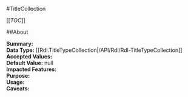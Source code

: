 #TitleCollection

[[_TOC_]]

##About

**Summary:**   
**Data Type:** [[Rdl.TitleTypeCollection|/API/Rdl/Rdl-TitleTypeCollection]]  
**Accepted Values:**   
**Default Value:** null  
**Impacted Features:**   
**Purpose:**   
**Usage:**   
**Caveats:**   

